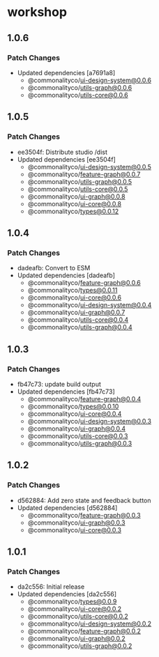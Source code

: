 # workshop

## 1.0.6

### Patch Changes

- Updated dependencies [a7691a8]
  - @commonalityco/ui-design-system@0.0.6
  - @commonalityco/utils-graph@0.0.6
  - @commonalityco/utils-core@0.0.6

## 1.0.5

### Patch Changes

- ee3504f: Distribute studio /dist
- Updated dependencies [ee3504f]
  - @commonalityco/ui-design-system@0.0.5
  - @commonalityco/feature-graph@0.0.7
  - @commonalityco/utils-graph@0.0.5
  - @commonalityco/utils-core@0.0.5
  - @commonalityco/ui-graph@0.0.8
  - @commonalityco/ui-core@0.0.8
  - @commonalityco/types@0.0.12

## 1.0.4

### Patch Changes

- dadeafb: Convert to ESM
- Updated dependencies [dadeafb]
  - @commonalityco/feature-graph@0.0.6
  - @commonalityco/types@0.0.11
  - @commonalityco/ui-core@0.0.6
  - @commonalityco/ui-design-system@0.0.4
  - @commonalityco/ui-graph@0.0.7
  - @commonalityco/utils-core@0.0.4
  - @commonalityco/utils-graph@0.0.4

## 1.0.3

### Patch Changes

- fb47c73: update build output
- Updated dependencies [fb47c73]
  - @commonalityco/feature-graph@0.0.4
  - @commonalityco/types@0.0.10
  - @commonalityco/ui-core@0.0.4
  - @commonalityco/ui-design-system@0.0.3
  - @commonalityco/ui-graph@0.0.4
  - @commonalityco/utils-core@0.0.3
  - @commonalityco/utils-graph@0.0.3

## 1.0.2

### Patch Changes

- d562884: Add zero state and feedback button
- Updated dependencies [d562884]
  - @commonalityco/feature-graph@0.0.3
  - @commonalityco/ui-graph@0.0.3
  - @commonalityco/ui-core@0.0.3

## 1.0.1

### Patch Changes

- da2c556: Initial release
- Updated dependencies [da2c556]
  - @commonalityco/types@0.0.9
  - @commonalityco/ui-core@0.0.2
  - @commonalityco/utils-core@0.0.2
  - @commonalityco/ui-design-system@0.0.2
  - @commonalityco/feature-graph@0.0.2
  - @commonalityco/ui-graph@0.0.2
  - @commonalityco/utils-graph@0.0.2
